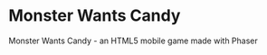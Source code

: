 Monster Wants Candy
===================

Monster Wants Candy - an HTML5 mobile game made with Phaser 
